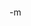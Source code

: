 <object width="425" height="350"><param name="movie" value="http://www.youtube.com/v/VCIyzNISw1Q"></param><param name="wmode" value="transparent"></param><embed src="http://www.youtube.com/v/VCIyzNISw1Q" type="application/x-shockwave-flash" wmode="transparent" width="425" height="350"></embed></object><br/>
-m